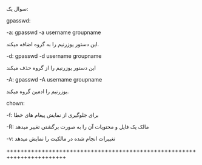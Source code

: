 سوال یک:

gpasswd:


-a:  gpasswd -a username groupname

این دستور یوزرنیم را به گروه اضافه میکند.

-d:  gpasswd -d username groupname

این دستور یوزرنیم را از گروه حذف میکند

-A:   gpasswd -A username groupname

یوزرنیم را ادمین گروه میکند.




chown:


-f: برای جلوگیری از نمایش پیغام های خطا

-R: مالک یک فایل و محتویات آن را به صورت برگشتی تغییر میدهد

-v: تغییرات انجام شده در مالکیت را نمایش میدهد

+++++++++++++++++++++++++++++++++++++++++++++++++++++++++++++++++++++++

